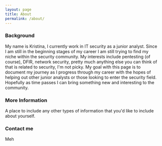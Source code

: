 ```yaml
---
layout: page
title: About
permalink: /about/
---
```


### Background
My name is Kristina, I currently work in IT security as a junior analyst. Since I am still in the beginning stages of my career I am still 
trying to find my niche within the security community. My interests include pentesting (of course), DFIR, network security, pretty much anything else you can think of that is related to security, I'm not picky. My goal with this page is to document my journey as I progress through my career with the hopes of helping out other junior analysts or those looking to enter the security field. Hopefully as time passes I can bring something new and interesting to the community.
### More Information

A place to include any other types of information that you'd like to include about yourself.

### Contact me
Meh
